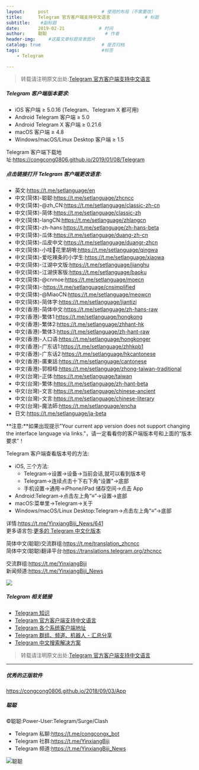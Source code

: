```yaml
---
layout:     post                    # 使用的布局（不需要改）
title:      Telegram 官方客户端支持中文语言             # 标题 
subtitle:    #副标题
date:       2019-02-21             # 时间
author:     聪聪                      # 作者
header-img:     #这篇文章标题背景图片
catalog: true                       # 是否归档
tags:                               #标签
    - Telegram

---
```

> 转载请注明原文出处:[Telegram 官方客户端支持中文语言](https://congcong0806.github.io/2019/02/21/Telegram)

##### Telegram 客户端版本要求:
* iOS 客户端 ≥ 5.0.16 (Telegram、Telegram X 都可用)
* Android Telegram 客户端 ≥ 5.0
* Android Telegram X 客户端 ≥ 0.21.6
* macOS 客户端 ≥ 4.8
* Windows/macOS/Linux Desktop 客户端 ≥ 1.5

Telegram 客户端下载地址:<https://congcong0806.github.io/2019/01/08/Telegram>

##### 点击链接打开 Telegram 客户端更改语言:

* 英文:<https://t.me/setlanguage/en>
* 中文(简体)-聪聪:<https://t.me/setlanguage/zhcncc>
* 中文(简体)-@zh_CN:<https://t.me/setlanguage/classic-zh-cn>
* 中文(简体)-简体:<https://t.me/setlanguage/classic-zh>
* 中文(简体)-langCN:<https://t.me/setlanguage/zhlangcn>
* 中文(简体)-zh-hans:<https://t.me/setlanguage/zh-hans-beta>
* 中文(简体)-瓜体:<https://t.me/setlanguage/duang-zh-cn>
* 中文(简体)-瓜皮中文:<https://t.me/setlanguage/duangr-zhcn>
* 中文(简体)-小哇🐸花里胡哨:<https://t.me/setlanguage/qingwa>
* 中文(简体)-爱吃辣条的小学生:<https://t.me/setlanguage/xiaowa>
* 中文(简体)-江湖中文版:<https://t.me/setlanguage/jianghu>
* 中文(简体)-江湖侠客版:<https://t.me/setlanguage/baoku>
* 中文(简体)-@cnmoe:<https://t.me/setlanguage/moecn>
* 中文(简体)-:<https://t.me/setlanguage/cnsimplified>
* 中文(简体)-@MiaoCN:<https://t.me/setlanguage/meowcn>
* 中文(简体)-简体字:<https://t.me/setlanguage/jiantizi>
* 中文(香港)-简体中文:<https://t.me/setlanguage/zh-hans-raw>
* 中文(香港)-繁体1:<https://t.me/setlanguage/hongkong>
* 中文(香港)-繁体2:<https://t.me/setlanguage/zhhant-hk>
* 中文(香港)-繁体3:<https://t.me/setlanguage/zh-hant-raw>
* 中文(香港)-人口语:<https://t.me/setlanguage/hongkonger>
* 中文(香港)-广东话1:<https://t.me/setlanguage/zhhkpb1>
* 中文(香港)-广东话2:<https://t.me/setlanguage/hkcantonese>
* 中文(香港)-廣東話:<https://t.me/setlanguage/cantonese>
* 中文(香港)-郭桓桓:<https://t.me/setlanguage/zhong-taiwan-traditional>
* 中文(台灣)-正体:<https://t.me/setlanguage/taiwan>
* 中文(台灣)-繁体:<https://t.me/setlanguage/zh-hant-beta>
* 中文(台灣)-文言:<https://t.me/setlanguage/chinese-ancient>
* 中文(台灣)-文言:<https://t.me/setlanguage/chinese-literary>
* 中文(台灣)-魔法師:<https://t.me/setlanguage/encha>
* 日文:<https://t.me/setlanguage/ja-beta>

**注意:**如果出现提示"Your current app version does not support changing the interface language via links."，请一定看看你的客户端版本号和上面的“版本要求”！

Telegram 客户端查看版本号的方法:
* iOS, 三个方法:
	* Telegram→设置→设备→当前会话,就可以看到版本号
	* Telegram→连续点击十下右下角"设置"→底部
	* 手机设置→通用→iPhone/iPad 储存空间→点击 App
* Android:Telegram→点击左上角“≡”→设置→底部
* macOS:菜单里→Telegram→关于
* Windows/macOS/Linux Desktop:Telegram→点击左上角“≡”→底部

详情:<https://t.me/YinxiangBiji_News/641><br>
更多语言包:[更多的 Telegram 中文化版本](https://telegra.ph/%E6%9B%B4%E5%A4%9A%E7%9A%84-Telegram-%E4%B8%AD%E6%96%87%E5%8C%96%E7%89%88%E6%9C%AC-02-02)

简体中文(聪聪)交流群组:<https://t.me/translation_zhcncc><br>
简体中文(聪聪)翻译平台:<https://translations.telegram.org/zhcncc><br>

交流群组:<https://t.me/YinxiangBiji><br>
新闻频道:<https://t.me/YinxiangBiji_News>

![](https://i.v2ex.co/MRCsTvSz.jpeg)

##### Telegram 相关链接
* [Telegram 知识](https://congcong0806.github.io/2019/04/11/Telegram)
* [Telegram 官方客户端支持中文语言](https://congcong0806.github.io/2019/02/21/Telegram)
* [Telegram 各个系统客户端地址](https://congcong0806.github.io/2019/01/08/Telegram)
* [Telegram 群组、频道、机器人 - 汇总分享](https://congcong0806.github.io/2018/04/24/Telegram)
* [Telegram 中文搜索解决方案](https://congcong0806.github.io/2019/11/04/TelegramSearch)

> 转载请注明原文出处:[Telegram 官方客户端支持中文语言](https://congcong0806.github.io/2019/02/21/Telegram)

- - - -

##### 优秀的正版软件
<https://congcong0806.github.io/2018/09/03/App>

##### 聪聪
&copy;聪聪:Power-User:Telegram/Surge/Clash

* Telegram 私聊:<https://t.me/congcongx_bot>
* Telegram 社群:<https://t.me/YinxiangBiji>
* Telegram 频道:<https://t.me/YinxiangBiji_News>

![聪聪](https://i.v2ex.co/3wc207g5.png)